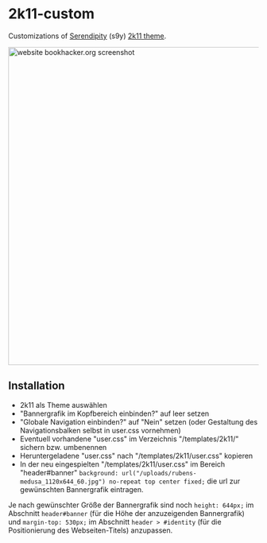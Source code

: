 # 2k11-custom
Customizations of [Serendipity](https://github.com/s9y/Serendipity "Serendipity blog software") (s9y) [2k11 theme](https://github.com/s9y/Serendipity/tree/master/templates/2k11 "2k11 theme").

<img src="https://bookhacker.org/uploads/website_60.jpg" width="640" alt="website bookhacker.org screenshot" title="website bookhacker.org screenshot">

## Installation

+ 2k11 als Theme auswählen
+ "Bannergrafik im Kopfbereich einbinden?" auf leer setzen
+ "Globale Navigation einbinden?" auf "Nein" setzen (oder Gestaltung des Navigationsbalken selbst in user.css vornehmen)
+ Eventuell vorhandene "user.css" im Verzeichnis "/templates/2k11/" sichern bzw. umbenennen
+ Heruntergeladene "user.css" nach "/templates/2k11/user.css" kopieren
+ In der neu eingespielten "/templates/2k11/user.css" im Bereich "header#banner" `background: url("/uploads/rubens-medusa_1120x644_60.jpg") no-repeat top center fixed;` die url zur gewünschten Bannergrafik eintragen.

Je nach gewünschter Größe der Bannergrafik sind noch `height: 644px;` im Abschnitt `header#banner` (für die Höhe der anzuzeigenden Bannergrafik) und `margin-top: 530px;` im Abschnitt `header > #identity` (für die Positionierung des Webseiten-Titels) anzupassen.

